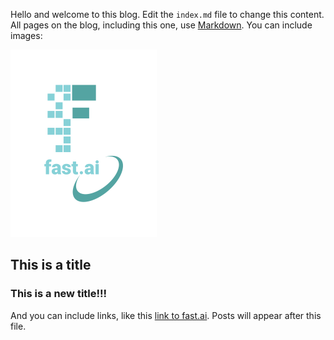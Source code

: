 Hello and welcome to this blog. Edit the `index.md` file to change this content. All pages on the blog, including this one, use [Markdown](https://guides.github.com/features/mastering-markdown/). You can include images:

![Image of fast.ai logo](images/logo.png)

## This is a title
### This is a new title!!! 
And you can include links, like this [link to fast.ai](https://www.fast.ai). Posts will appear after this file. 
